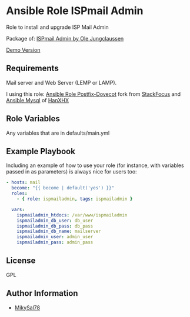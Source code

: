 Ansible Role ISPmail Admin
=========

Role to install and upgrade ISP Mail Admin

Package of:
[ISPmail Admin by Ole Jungclaussen](https://www.ima.jungclaussen.com)

[Demo Version](https://www.ima.jungclaussen.com/demo/)

Requirements
------------

Mail server and Web Server (LEMP or LAMP).

I using this role:
[Ansible Role Postfix-Dovecot](https://github.com/mikysal78/ansible-role-postfix-dovecot) fork from [StackFocus](https://github.com/StackFocus/ansible-role-postfix-dovecot)
and
[Ansible Mysql](https://github.com/HanXHX/ansible-mysql) of [HanXHX](https://github.com/HanXHX/ansible-mysql)


Role Variables
--------------

Any variables that are in defaults/main.yml


Example Playbook
----------------

Including an example of how to use your role (for instance, with variables passed in as parameters) is always nice for users too:
```yml
- hosts: mail
  become: "{{ become | default('yes') }}"
  roles:
    - { role: ispmailadmin, tags: ispmailadmin }

  vars:
    ispmailadmin_htdocs: /var/www/ispmailadmin
    ispmailadmin_db_user: db_user
    ispmailadmin_db_pass: db_pass
    ispmailadmin_db_name: mailserver
    ispmailadmin_user: admin_user
    ispmailadmin_pass: admin_pass
```

License
-------

GPL

Author Information
------------------

- [MikySal78](https://github.com/mikysal78)
